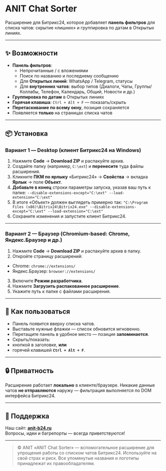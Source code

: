 # ANIT Chat Sorter

Расширение для Битрикс24, которое добавляет **панель фильтров** для списка чатов: скрытие «лишних» и  группировка по датам в Открытых линиях.

---

## ✨ Возможности

- **Панель фильтров**:
    - Непрочитанные / с вложениями
    - Поиск по названию и последнему сообщению
    - Для **Открытых линий**: WhatsApp / Telegram, статусы
    - Для **внутренних чатов**: выбор типов (Диалоги, Чаты, Группы/Коллабы, Телефон, Календарь, Общий, Новости и др.)
- **Группировка по датам** в Открытых линиях
- **Горячая клавиша**: `Ctrl + Alt + F` — показать/скрыть
- **Перетаскивание по всему окну**, позиция сохраняется
- Появляется **только** на страницах списка чатов

---

## 📦 Установка

### Вариант 1 — Desktop (клиент Битрикс24 на Windows)

1. Нажмите **Code** → **Download ZIP** и распакуйте архив.
2. Создайте папку (например, `C:\ext`) и **перенесите** туда файлы расширения.
3. Кликните **ПКМ по ярлыку** «Битрикс24» → **Свойства** → вкладка **Ярлык** → поле **Объект**.
4. **Добавьте в конец** строки параметры запуска, указав ваш путь к папке:
   `--disable-extensions-except="C:\ext" --load-extension="C:\ext"`
5. В итоге «Объект» должен выглядеть примерно так: `"C:\Program Files (x86)\Bitrix24\Bitrix24.exe" --disable-extensions-except="C:\ext" --load-extension="C:\ext"`
6. Сохраните изменения и запустите клиент Битрикс24.

---

### Вариант 2 — Браузер (Chromium-based: Chrome, Яндекс.Браузер и др.)

1. Нажмите **Code** → **Download ZIP** и распакуйте архив в папку.
2. Откройте страницу расширений:
- Chrome: `chrome://extensions/`
- Яндекс.Браузер: `browser://extensions/`
3. Включите **Режим разработчика**.
4. Нажмите **Загрузить распакованное расширение**.
5. Укажите путь к папке с файлами расширения.

---

## 🧭 Как пользоваться

- Панель появится вверху списка чатов.
- Выставьте нужные флажки — список обновится мгновенно.
- Перетащите панель в удобное место — позиция **запоминается**.
- Скрыть/показать:
- кнопкой в заголовке, **или**
- горячей клавишей **`Ctrl + Alt + F`**.

---

## 🔒 Приватность

Расширение работает **локально** в клиенте/браузере. Никакие данные чатов **не отправляются** наружу — фильтрация выполняется по DOM интерфейса Битрикс24.

---


## 🧩 Поддержка

Наш сайт: **[anit-b24.ru](https://anit-b24.ru)**  
Вопросы, идеи и багрепорты — всегда приветствуются!

---

> © ANIT «ANIT Chat Sorter» — вспомогательное расширение для упрощения работы со списком чатов Битрикс24. Используйте на свой страх и риск. Все упомянутые названия и логотипы принадлежат их правообладателям.
